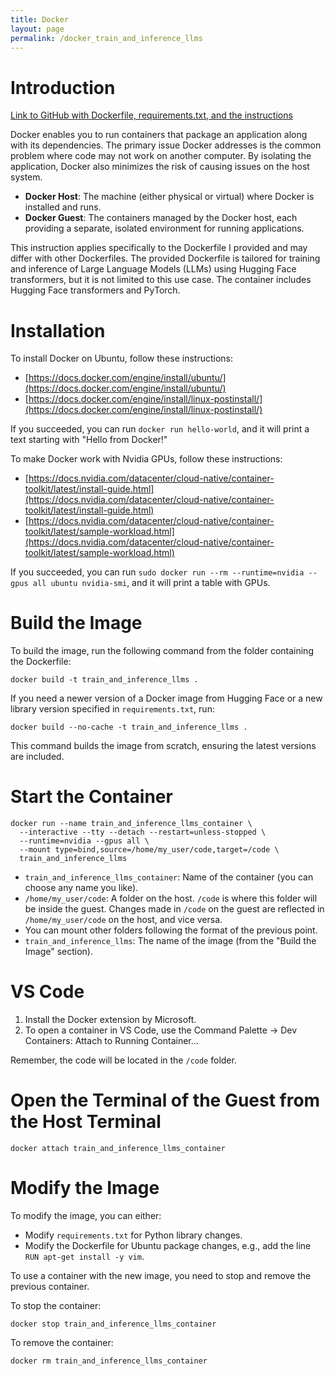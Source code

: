 ```yaml
---
title: Docker
layout: page
permalink: /docker_train_and_inference_llms
---
```


# Introduction

[Link to GitHub with Dockerfile, requirements.txt, and the instructions](https://github.com/shlyapin/docker_train_and_inference_llms)

Docker enables you to run containers that package an application along with its dependencies. The primary issue Docker addresses is the common problem where code may not work on another computer. By isolating the application, Docker also minimizes the risk of causing issues on the host system.

- **Docker Host**: The machine (either physical or virtual) where Docker is installed and runs.
- **Docker Guest**: The containers managed by the Docker host, each providing a separate, isolated environment for running applications.

This instruction applies specifically to the Dockerfile I provided and may differ with other Dockerfiles. The provided Dockerfile is tailored for training and inference of Large Language Models (LLMs) using Hugging Face transformers, but it is not limited to this use case. The container includes Hugging Face transformers and PyTorch.

# Installation

To install Docker on Ubuntu, follow these instructions:
- [https://docs.docker.com/engine/install/ubuntu/](https://docs.docker.com/engine/install/ubuntu/)
- [https://docs.docker.com/engine/install/linux-postinstall/](https://docs.docker.com/engine/install/linux-postinstall/)

If you succeeded, you can run `docker run hello-world`, and it will print a text starting with "Hello from Docker!"

To make Docker work with Nvidia GPUs, follow these instructions:
- [https://docs.nvidia.com/datacenter/cloud-native/container-toolkit/latest/install-guide.html](https://docs.nvidia.com/datacenter/cloud-native/container-toolkit/latest/install-guide.html)
- [https://docs.nvidia.com/datacenter/cloud-native/container-toolkit/latest/sample-workload.html](https://docs.nvidia.com/datacenter/cloud-native/container-toolkit/latest/sample-workload.html)

If you succeeded, you can run `sudo docker run --rm --runtime=nvidia --gpus all ubuntu nvidia-smi`, and it will print a table with GPUs.

# Build the Image

To build the image, run the following command from the folder containing the Dockerfile:

```
docker build -t train_and_inference_llms .
```

If you need a newer version of a Docker image from Hugging Face or a new library version specified in `requirements.txt`, run:

```
docker build --no-cache -t train_and_inference_llms .
```

This command builds the image from scratch, ensuring the latest versions are included.

# Start the Container

```
docker run --name train_and_inference_llms_container \
  --interactive --tty --detach --restart=unless-stopped \
  --runtime=nvidia --gpus all \
  --mount type=bind,source=/home/my_user/code,target=/code \
  train_and_inference_llms
```

- `train_and_inference_llms_container`: Name of the container (you can choose any name you like).
- `/home/my_user/code`: A folder on the host. `/code` is where this folder will be inside the guest. Changes made in `/code` on the guest are reflected in `/home/my_user/code` on the host, and vice versa.
- You can mount other folders following the format of the previous point.
- `train_and_inference_llms`: The name of the image (from the "Build the Image" section).

# VS Code

1. Install the Docker extension by Microsoft.
2. To open a container in VS Code, use the Command Palette -> Dev Containers: Attach to Running Container...

Remember, the code will be located in the `/code` folder.

# Open the Terminal of the Guest from the Host Terminal

```
docker attach train_and_inference_llms_container
```

# Modify the Image

To modify the image, you can either:
- Modify `requirements.txt` for Python library changes.
- Modify the Dockerfile for Ubuntu package changes, e.g., add the line `RUN apt-get install -y vim`.

To use a container with the new image, you need to stop and remove the previous container.

To stop the container:

```
docker stop train_and_inference_llms_container
```

To remove the container:

```
docker rm train_and_inference_llms_container
```
